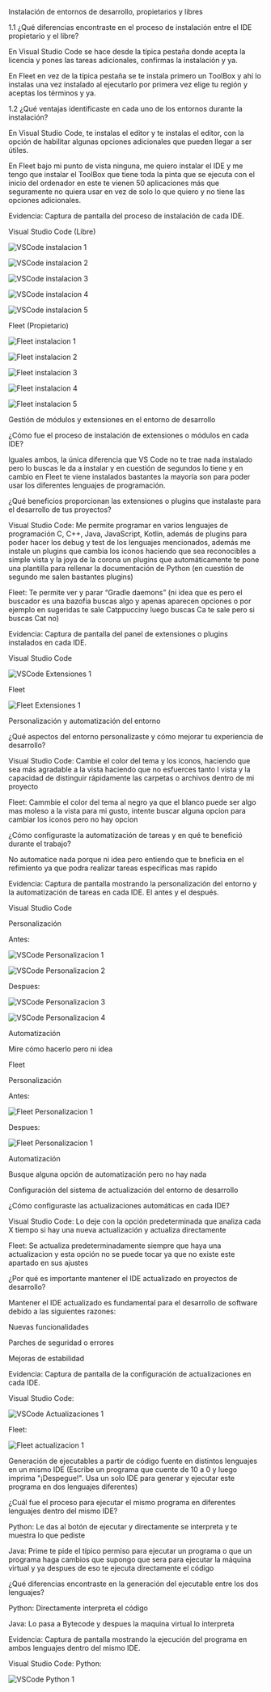 Instalación de entornos de desarrollo, propietarios y libres

  1.1 ¿Qué diferencias encontraste en el proceso de instalación entre el IDE propietario y el libre?
  
  En Visual Studio Code se hace desde la típica pestaña donde acepta la licencia y pones las tareas adicionales, confirmas la instalación y ya.
    
  En Fleet en vez de la típica pestaña se te instala primero un ToolBox y ahí lo instalas una vez instalado al ejecutarlo por primera vez elige tu región y aceptas los términos y ya.
    
  1.2 ¿Qué ventajas identificaste en cada uno de los entornos durante la instalación?
  
  En Visual Studio Code, te instalas el editor y te instalas el editor, con la opción de habilitar algunas opciones adicionales que pueden llegar a ser útiles.
    
  En Fleet bajo mi punto de vista ninguna, me quiero instalar el IDE y me tengo que instalar el ToolBox que tiene toda la pinta que se ejecuta con el inicio del ordenador en este te vienen 50 aplicaciones más que seguramente no quiera usar en vez de solo lo que quiero y no tiene las opciones adicionales.
    
  Evidencia: Captura de pantalla del proceso de instalación de cada IDE.
  
  Visual Studio Code (Libre)
    
  ![VSCode instalacion 1](imagenes/Capturadepantalla(7).png)

  ![VSCode instalacion 2](imagenes/Capturadepantalla(8).png)

  ![VSCode instalacion 3](imagenes/Capturadepantalla(9).png)

  ![VSCode instalacion 4](imagenes/Capturadepantalla(10).png)

  ![VSCode instalacion 5](imagenes/Capturadepantalla(11).png)

  Fleet (Propietario)
  
  ![Fleet instalacion 1](imagenes/Capturadepantalla(12).png)

  ![Fleet instalacion 2](imagenes/Capturadepantalla(13).png)
  
  ![Fleet instalacion 3](imagenes/Capturadepantalla(14).png)

  ![Fleet instalacion 4](imagenes/Capturadepantalla(15).png)

  ![Fleet instalacion 5](imagenes/Capturadepantalla(16).png)


Gestión de módulos y extensiones en el entorno de desarrollo

  ¿Cómo fue el proceso de instalación de extensiones o módulos en cada IDE?
  
  Iguales ambos, la única diferencia que VS Code no te trae nada instalado pero lo buscas le da a instalar y en cuestión de segundos lo tiene y en cambio en Fleet te viene instalados bastantes la mayoría son para poder usar los diferentes lenguajes de programación.
  
  ¿Qué beneficios proporcionan las extensiones o plugins que instalaste para el desarrollo de tus proyectos?
  
  Visual Studio Code: Me permite programar en varios lenguajes de programación C, C++, Java, JavaScript, Kotlin, además de plugins para poder hacer los debug y test de los lenguajes  mencionados, además me instale un plugins que cambia los iconos haciendo que sea reconocibles a simple vista y la joya de la corona un plugins que automáticamente te pone una plantilla para rellenar la documentación de Python (en cuestión de segundo me salen bastantes plugins)
  
  Fleet: Te permite ver y parar “Gradle daemons” (ni idea que es pero el buscador es una bazofia buscas algo y apenas aparecen opciones o por ejemplo en sugeridas te sale Catppucciny luego buscas Ca te sale pero si buscas Cat no)
  
  Evidencia: Captura de pantalla del panel de extensiones o plugins instalados en cada IDE.
  
  Visual Studio Code

  ![VSCode Extensiones 1](imagenes/Capturadepantalla(17).png)

  Fleet

  ![Fleet Extensiones 1](imagenes/Capturadepantalla(18).png)

Personalización y automatización del entorno

  ¿Qué aspectos del entorno personalizaste y cómo mejorar tu experiencia de desarrollo?
  
  Visual Studio Code: Cambie el color del tema y los iconos, haciendo que sea más agradable a la vista haciendo que no esfuerces tanto l vista y la capacidad de distinguir rápidamente las carpetas o archivos dentro de mi proyecto
  
  Fleet: Cammbie el color del tema al negro ya que el blanco puede ser algo mas moleso a la vista para mi gusto, intente buscar alguna opcion para cambiar los iconos pero no hay opcion
  
  ¿Cómo configuraste la automatización de tareas y en qué te benefició durante el trabajo?
  
  No automatice nada porque ni idea pero entiendo que te bneficia en el refimiento ya que podra realizar tareas especificas mas rapido
  
  Evidencia: Captura de pantalla mostrando la personalización del entorno y la automatización de tareas en cada IDE. El antes y el después.
  
  Visual Studio Code
  
  Personalización
  
  Antes:
  
  ![VSCode Personalizacion  1](imagenes/Capturadepantalla(20).png)

  ![VSCode Personalizacion  2](imagenes/Capturadepantalla(24).png)

  Despues:

  ![VSCode Personalizacion  3](imagenes/Capturadepantalla(21).png)

  ![VSCode Personalizacion  4](imagenes/Capturadepantalla(22).png)

  Automatización
  
  Mire cómo hacerlo pero ni idea

  Fleet
  
  Personalización
  
  Antes:

  ![Fleet Personalizacion  1](imagenes/Capturadepantalla(26).png)


  Despues: 

  ![Fleet Personalizacion  1](imagenes/Capturadepantalla(27).png)


  Automatización
  
  Busque alguna opción de automatización pero no hay nada

Configuración del sistema de actualización del entorno de desarrollo
  
  ¿Cómo configuraste las actualizaciones automáticas en cada IDE?
  
  Visual Studio Code: Lo deje con la opción predeterminada que analiza cada X tiempo si hay una nueva actualización y actualiza directamente
  
  Fleet: Se actualiza predeterminadamente siempre que haya una actualizacion y esta opción no se puede tocar ya que no existe este apartado en sus ajustes
  
  ¿Por qué es importante mantener el IDE actualizado en proyectos de desarrollo?
  
  Mantener el IDE actualizado es fundamental para el desarrollo de software debido a las siguientes razones:
  
  Nuevas funcionalidades
  
  Parches de seguridad o errores 
  
  Mejoras de estabilidad
  
  Evidencia: Captura de pantalla de la configuración de actualizaciones en cada IDE.
  
  Visual Studio Code:
  
  ![VSCode Actualizaciones  1](imagenes/Capturadepantalla(30).png)

  Fleet: 

  ![Fleet actualizacion 1](imagenes/Capturadepantalla(21).png)

Generación de ejecutables a partir de código fuente en distintos lenguajes en un mismo IDE
(Escribe un programa que cuente de 10 a 0 y luego imprima "¡Despegue!". Usa un solo IDE para generar y ejecutar este programa en dos lenguajes diferentes)
  
  ¿Cuál fue el proceso para ejecutar el mismo programa en diferentes lenguajes dentro del mismo IDE?
  
  Python: Le das al botón de ejecutar y directamente se interpreta y te muestra lo que pediste
  
  Java: Prime te pide el típico permiso para ejecutar un programa o que un programa haga cambios que supongo que sera para ejecutar la máquina virtual y ya despues de eso te ejecuta directamente el código
  
  ¿Qué diferencias encontraste en la generación del ejecutable entre los dos lenguajes?
  
  Python: Directamente interpreta el código
  
  Java: Lo pasa a Bytecode y despues la maquina virtual lo interpreta
  
  Evidencia: Captura de pantalla mostrando la ejecución del programa en ambos lenguajes dentro del mismo IDE.
  
  Visual Studio Code:
  Python:
  
  ![VSCode Python  1](imagenes/Capturadepantalla(30).png)










  


  
